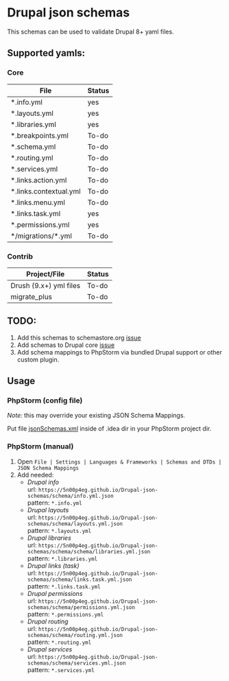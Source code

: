 # Drupal json schemas
This schemas can be used to validate Drupal 8+ yaml files.

## Supported yamls:
### Core
|File                   |Status|
|-----------------------|------|
|*.info.yml             |yes   |
|*.layouts.yml          |yes   |
|*.libraries.yml        |yes   | 
|*.breakpoints.yml      |To-do |
|*.schema.yml           |To-do |
|*.routing.yml          |To-do |
|*.services.yml         |To-do |
|*.links.action.yml     |To-do |
|*.links.contextual.yml |To-do |
|*.links.menu.yml       |To-do |
|*.links.task.yml       |yes   |
|*.permissions.yml      |yes   |
|\*/migrations/\*.yml   |To-do |

### Contrib
|Project/File           |Status|
|-----------------------|------|
|Drush (9.x+) yml files |To-do |
|migrate_plus           |To-do |

## TODO:
1. Add this schemas to schemastore.org [issue](https://github.com/SchemaStore/schemastore/issues/710)
1. Add schemas to Drupal core [issue](https://www.drupal.org/project/drupal/issues/3061454)
1. Add schema mappings to PhpStorm via bundled Drupal support or other custom plugin.  

## Usage
### PhpStorm (config file)
*Note:* this may override your existing JSON Schema Mappings.   

Put file [jsonSchemas.xml](https://raw.githubusercontent.com/5n00p4eg/Drupal-json-schemas/master/configs/jsonSchemas.xml) inside of .idea dir in your PhpStorm project dir.
### PhpStorm (manual)
1. Open `File | Settings | Languages & Frameworks | Schemas and DTDs | JSON Schema Mappings`
1. Add needed:
   * *Drupal info*   
   url: `https://5n00p4eg.github.io/Drupal-json-schemas/schema/info.yml.json`   
   pattern: `*.info.yml`
   * *Drupal layouts*   
   url: `https://5n00p4eg.github.io/Drupal-json-schemas/schema/layouts.yml.json`   
   pattern: `*.layouts.yml`
   * *Drupal libraries*   
   url: `https://5n00p4eg.github.io/Drupal-json-schemas/schema/schema/libraries.yml.json`   
   pattern: `*.libraries.yml`
   * *Drupal links (task)*   
   url: `https://5n00p4eg.github.io/Drupal-json-schemas/schema/links.task.yml.json`   
   pattern: `*.links.task.yml`
   * *Drupal permissions*   
   url: `https://5n00p4eg.github.io/Drupal-json-schemas/schema/permissions.yml.json`   
   pattern: `*.permissions.yml`
   * *Drupal routing*   
   url: `https://5n00p4eg.github.io/Drupal-json-schemas/schema/routing.yml.json`   
   pattern: `*.routing.yml`
   * *Drupal services*   
   url: `https://5n00p4eg.github.io/Drupal-json-schemas/schema/services.yml.json`   
   pattern: `*.services.yml`

